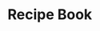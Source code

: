 # Recipe Book

<!--
For spec:
https://github.com/cnstoll/Grocery-Recipe-Format
https://recipemd.org/specification.html

for rendering
https://github.com/jeffThompson/Recipes - refer for rendering
https://github.com/microsoft/DevCookbook - generates html files in docs/ ; UI is nice
https://github.com/Bastian/recipes

https://github.com/LukeSmithxyz/based.cooking

https://medium.com/nerd-for-tech/using-git-to-manage-and-browse-my-recipes-1f75d11d761c
- https://github.com/Fleker/git-recipes - uses json
-->